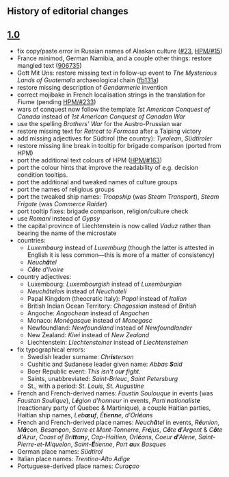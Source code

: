 History of editorial changes
----------------------------

[1.0]: CHANGELOG.markdown/#10

[1.0]
-----

- fix copy/paste error in Russian names of Alaskan culture ([#23], [HPM/#15])
- France minimod, German Namibia, and a couple other things: restore mangled text ([906735])
- Gott Mit Uns: restore missing text in follow-up event to *The Mysterious Lands of Guatemala*
  archaeological chain ([fb131a])
- restore missing description of *Gendarmerie* invention
- correct mojibake in French localisation strings in the translation for Fiume (pending [HPM/#233])
- wars of conquest now follow the template *1st American Conquest of Canada* instead of *1st
  American Conquest of Canadan War*
- use the spelling *Brothers’ War* for the Austro-Prussian war
- restore missing text for *Retreat to Formosa* after a Taiping victory
- add missing adjectives for Südtirol (the country): *Tyrolean*, *Südtiroler*
- restore missing line break in tooltip for brigade comparison (ported from HPM)
- port the additional text colours of HPM ([HPM/#163])
- port the colour hints that improve the readability of e.g. decision condition tooltips.
- port the additional and tweaked names of culture groups
- port the names of religious groups
- port the tweaked ship names: *Troopship* (was *Steam Transport*), *Steam Frigate* (was *Commerce
  Raider*)
- port tooltip fixes: brigade comparison, religion/culture check
- use *Romani* instead of *Gypsy*
- the capital province of Liechtenstein is now called *Vaduz* rather than bearing the name of the
  microstate
- countries:
  * _Luxemb**o**urg_ instead of *Luxemburg* (though the latter is attested in English it is less
    common—this is more of a matter of consistency)
  * _Neuch**â**tel_
  * _C**ô**te d'Ivoire_
- country adjectives:
  * Luxembourg: *Luxembourgish* instead of *Luxemburgian*
  * *Neuchâtelois* instead of *Neuchateli*
  * Papal Kingdom (theocratic Italy): *Papal* instead of *Italian*
  * British Indian Ocean Territory: *Chagossian* instead of *British*
  * Angoche: *Angochean* instead of *Angochen*
  * Monaco: *Monégasque* instead of *Monegasc*
  * Newfoundland: *Newfoundland* instead of *Newfoundlander*
  * New Zealand: *Kiwi* instead of *New Zealand*
  * Liechtenstein: *Liechtensteiner* instead of *Liechtensteinen*
- fix typographical errors:
  * Swedish leader surname: _Chr**is**terson_
  * Cushitic and Sudanese leader given name: _Abbas **S**aid_
  * Boer Republic event: _This isn't ou**r** fight._
  * Saints, unabbreviated: *Saint-Brieuc*, *Saint Petersburg*
  * St., with a period: *St. Louis*, *St. Augustine*
- French and French-derived names: *Faustin Soulouque* in events (was *Faustan Soulique*),
  _L**é**gion d'honneur_ in events, _Parti **n**ationalist**e**_ (reactionary party of Quebec &
  Martinique), a couple Haitian parties, Haitian ship names, _Leb**œu**f_, _É**t**ie**nn**e_,
  _d'Orl**é**ans_
- French and French-derived place names: _Neuch**â**tel_ in events, _R**é**union_, _M**â**con_,
  _Besan**ç**on_, *Sarre et Mont-Tonnerre*, _Fr**é**jus_, _C**ô**te **d**'Argent_ & _C**ô**te
  **d**'Azur_, _Coast of Bri**tt**a**n**y_, _Cap-Haïtien_, _Orl**é**ans_, _Coeur **d**'Alene_,
  _Saint-Pierre-et-Miquelon_, _Saint-**É**tienne_, _Port **a**ux Basques_
- German place names: *Südtirol*
- Italian place names: *Trentino-Alto Adige*
- Portuguese-derived place names: _Cura**ç**ao_

[#23]: https://github.com/moretrim/ccHFM/pull/23
[HPM/#15]: https://github.com/arkhometha/Historical-Project-Mod/pull/15
[906735]: https://github.com/moretrim/ccHFM/commit/9067354d70610e4f12644ef68f479ac109827172
[fb131a]: https://github.com/moretrim/ccHFM/commit/fb131aeb6e1ba26715e06e8059acc446a29eea94
[HPM/#233]: https://github.com/arkhometha/Historical-Project-Mod/pull/233
[HPM/#163]: https://github.com/arkhometha/Historical-Project-Mod/pull/163
